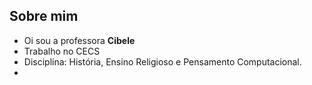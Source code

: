 ## Sobre mim
- Oi sou a professora **Cibele**
- Trabalho no CECS
- Disciplina: História, Ensino Religioso e Pensamento Computacional.
- 
<!---
cibeleseed/cibeleseed is a ✨ special ✨ repository because its `README.md` (this file) appears on your GitHub profile.
You can click the Preview link to take a look at your changes.
--->
